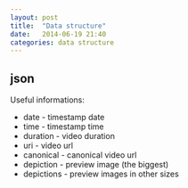 ```yaml
---
layout: post
title:  "Data structure"
date:   2014-06-19 21:40
categories: data structure
---
```



## json

Useful informations:

* date - timestamp date
* time - timestamp time
* duration - video duration
* uri - video url
* canonical - canonical video url
* depiction - preview image (the biggest)
* depictions - preview images in other sizes
